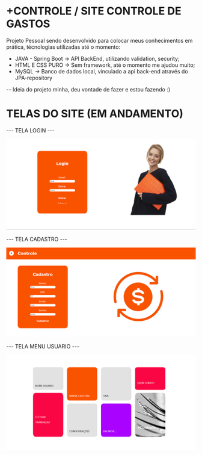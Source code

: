 # +CONTROLE / SITE CONTROLE DE GASTOS

Projeto Pessoal sendo desenvolvido para colocar meus conhecimentos em prática,
técnologias utilizadas até o momento:

- JAVA - Spring Boot -> API BackEnd, utilizando validation, security;
- HTML E CSS PURO -> Sem framework, até o momento me ajudou muito;
- MySQL -> Banco de dados local, vinculado a api back-end através do JPA-repository

-- Ideia do projeto minha, deu vontade de fazer e estou fazendo :)

# TELAS DO SITE (EM ANDAMENTO)

--- TELA LOGIN ---

<img src="/frontend/gitImages/telaLogin.png">

--- TELA CADASTRO ---

<img src="/frontend/gitImages/telaCadastroREADME.png">

--- TELA MENU USUARIO ---

<img src="/frontend/gitImages/userTela.png">
